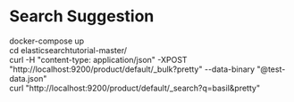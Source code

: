 # Search Suggestion  
docker-compose up  
cd elasticsearchtutorial-master/  
curl -H "content-type: application/json" -XPOST "http://localhost:9200/product/default/_bulk?pretty" --data-binary "@test-data.json"  
curl "http://localhost:9200/product/default/_search?q=basil&pretty"  
